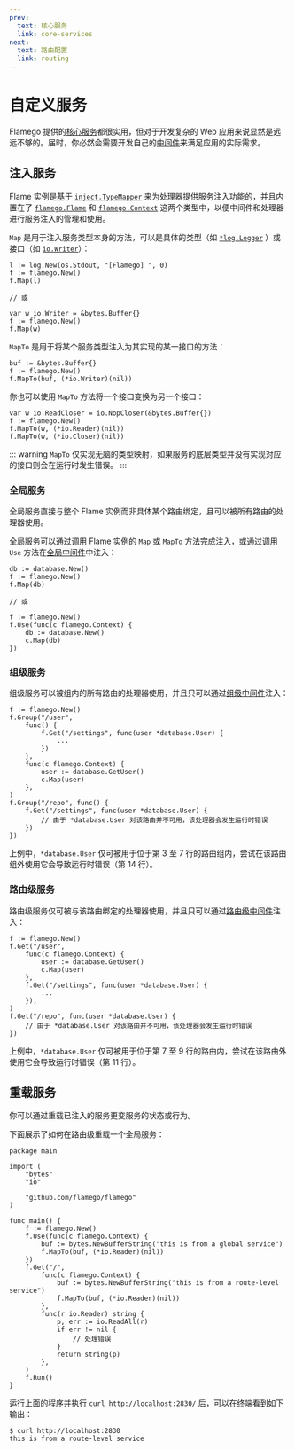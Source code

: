 ```yaml
---
prev:
  text: 核心服务
  link: core-services
next:
  text: 路由配置
  link: routing
---
```


# 自定义服务

Flamego 提供的[核心服务](core-services.md)都很实用，但对于开发复杂的 Web 应用来说显然是远远不够的。届时，你必然会需要开发自己的[中间件](core-concepts.md#中间件)来满足应用的实际需求。

## 注入服务

Flame 实例是基于 [`inject.TypeMapper`](https://pkg.go.dev/github.com/flamego/flamego/inject#TypeMapper) 来为处理器提供服务注入功能的，并且内置在了 [`flamego.Flame`](https://pkg.go.dev/github.com/flamego/flamego#Flame) 和 [`flamego.Context`](https://pkg.go.dev/github.com/flamego/flamego#Context) 这两个类型中，以便中间件和处理器进行服务注入的管理和使用。

`Map` 是用于注入服务类型本身的方法，可以是具体的类型（如 [`*log.Logger`](https://pkg.go.dev/log#Logger) ）或接口（如 [`io.Writer`](https://pkg.go.dev/io#Writer)）：

```go:no-line-numbers
l := log.New(os.Stdout, "[Flamego] ", 0)
f := flamego.New()
f.Map(l)

// 或

var w io.Writer = &bytes.Buffer{}
f := flamego.New()
f.Map(w)
```

`MapTo` 是用于将某个服务类型注入为其实现的某一接口的方法：

```go:no-line-numbers
buf := &bytes.Buffer{}
f := flamego.New()
f.MapTo(buf, (*io.Writer)(nil))
```

你也可以使用  `MapTo` 方法将一个接口变换为另一个接口：

```go:no-line-numbers
var w io.ReadCloser = io.NopCloser(&bytes.Buffer{})
f := flamego.New()
f.MapTo(w, (*io.Reader)(nil))
f.MapTo(w, (*io.Closer)(nil))
```

::: warning
`MapTo` 仅实现无脑的类型映射，如果服务的底层类型并没有实现对应的接口则会在运行时发生错误。
:::

### 全局服务

全局服务直接与整个 Flame 实例而非具体某个路由绑定，且可以被所有路由的处理器使用。

全局服务可以通过调用 Flame 实例的 `Map` 或 `MapTo` 方法完成注入，或通过调用 `Use` 方法在[全局中间件](core-concepts.md#中间件)中注入：

```go:no-line-numbers
db := database.New()
f := flamego.New()
f.Map(db)

// 或

f := flamego.New()
f.Use(func(c flamego.Context) {
    db := database.New()
    c.Map(db)
})
```

### 组级服务

组级服务可以被组内的所有路由的处理器使用，并且只可以通过[组级中间件](core-concepts.md#中间件)注入：

```go{3-7,14}
f := flamego.New()
f.Group("/user",
    func() {
        f.Get("/settings", func(user *database.User) {
            ...
        })
    },
    func(c flamego.Context) {
        user := database.GetUser()
        c.Map(user)
    },
)
f.Group("/repo", func() {
    f.Get("/settings", func(user *database.User) {
        // 由于 *database.User 对该路由并不可用，该处理器会发生运行时错误
    })
})
```

上例中，`*database.User` 仅可被用于位于第 3 至 7 行的路由组内，尝试在该路由组外使用它会导致运行时错误（第 14 行）。

### 路由级服务

路由级服务仅可被与该路由绑定的处理器使用，并且只可以通过[路由级中间件](core-concepts.md#中间件)注入：

```go{7-9,11}
f := flamego.New()
f.Get("/user",
    func(c flamego.Context) {
        user := database.GetUser()
        c.Map(user)
    },
    f.Get("/settings", func(user *database.User) {
        ...
    }),
)
f.Get("/repo", func(user *database.User) {
    // 由于 *database.User 对该路由并不可用，该处理器会发生运行时错误
})
```

上例中，`*database.User` 仅可被用于位于第 7 至 9 行的路由内，尝试在该路由外使用它会导致运行时错误（第 11 行）。

## 重载服务

你可以通过重载已注入的服务更变服务的状态或行为。

下面展示了如何在路由级重载一个全局服务：

```go:no-line-numbers{13-14,18-19}
package main

import (
	"bytes"
	"io"

	"github.com/flamego/flamego"
)

func main() {
	f := flamego.New()
	f.Use(func(c flamego.Context) {
		buf := bytes.NewBufferString("this is from a global service")
		f.MapTo(buf, (*io.Reader)(nil))
	})
	f.Get("/",
		func(c flamego.Context) {
			buf := bytes.NewBufferString("this is from a route-level service")
			f.MapTo(buf, (*io.Reader)(nil))
		},
		func(r io.Reader) string {
			p, err := io.ReadAll(r)
			if err != nil {
				// 处理错误
			}
			return string(p)
		},
	)
	f.Run()
}
```

运行上面的程序并执行 `curl http://localhost:2830/` 后，可以在终端看到如下输出：

```:no-line-numbers
$ curl http://localhost:2830
this is from a route-level service
```
